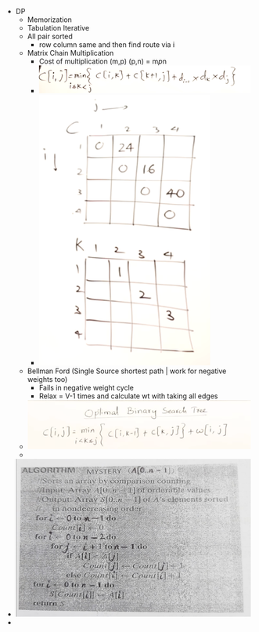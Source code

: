 - DP
	- Memorization
	- Tabulation Iterative
	- All pair sorted
		- row column same and then find route via i
	- Matrix Chain Multiplication
		- Cost of multiplication (m,p) (p,n) = m*p*n
		- ![image.png](../assets/image_1701196378552_0.png)
		- ![image.png](../assets/image_1701196928009_0.png)
	- Bellman Ford (Single Source shortest path | work for negative weights too)
		- Fails in negative weight cycle
		- Relax = V-1 times and calculate wt with taking all edges
	- ![image.png](../assets/image_1701204368134_0.png)
	-
- ![image.png](../assets/image_1701193441243_0.png)
-